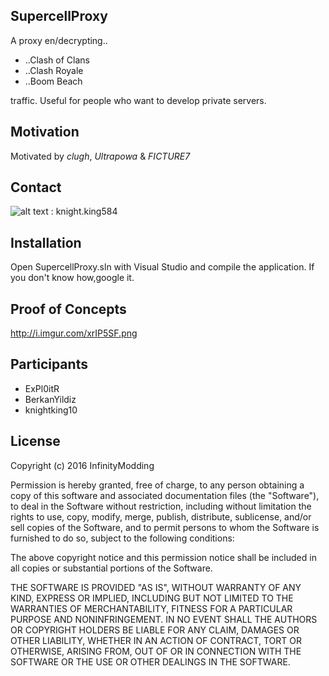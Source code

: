## SupercellProxy

A proxy en/decrypting..
* ..Clash of Clans
* ..Clash Royale
* ..Boom Beach

traffic. Useful for people who want to develop private servers.

## Motivation

Motivated by *clugh*, *Ultrapowa* & *FICTURE7*

## Contact

![alt text](https://cdn3.iconfinder.com/data/icons/free-social-icons/67/skype_circle_color-48.png "Contact me on skype") : knight.king584

## Installation

Open SupercellProxy.sln with Visual Studio and compile the application.
If you don't know how,google it.

## Proof of Concepts                            

http://i.imgur.com/xrIP5SF.png

## Participants

* ExPl0itR
* BerkanYildiz
* knightking10

## License

Copyright (c) 2016 InfinityModding

Permission is hereby granted, free of charge, to any person obtaining a copy of this software and associated documentation files (the "Software"), to deal in the Software without restriction, including without limitation the rights to use, copy, modify, merge, publish, distribute, sublicense, and/or sell copies of the Software, and to permit persons to whom the Software is furnished to do so, subject to the following conditions:

The above copyright notice and this permission notice shall be included in all copies or substantial portions of the Software.

THE SOFTWARE IS PROVIDED "AS IS", WITHOUT WARRANTY OF ANY KIND, EXPRESS OR IMPLIED, INCLUDING BUT NOT LIMITED TO THE WARRANTIES OF MERCHANTABILITY, FITNESS FOR A PARTICULAR PURPOSE AND NONINFRINGEMENT. IN NO EVENT SHALL THE AUTHORS OR COPYRIGHT HOLDERS BE LIABLE FOR ANY CLAIM, DAMAGES OR OTHER LIABILITY, WHETHER IN AN ACTION OF CONTRACT, TORT OR OTHERWISE, ARISING FROM, OUT OF OR IN CONNECTION WITH THE SOFTWARE OR THE USE OR OTHER DEALINGS IN THE SOFTWARE.
